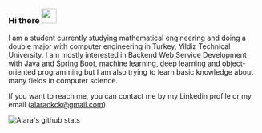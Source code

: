 ### Hi there <img src="https://raw.githubusercontent.com/MartinHeinz/MartinHeinz/master/wave.gif" width="30px">

I am a student currently studying mathematical engineering and doing a double major with computer engineering in Turkey, Yildiz Technical University. I am mostly interested in Backend Web Service Development with Java and Spring Boot, machine learning, deep learning and object-oriented programming but I am also trying to learn basic knowledge about many fields in computer science. 

If you want to reach me, you can contact me by my Linkedin profile or my email (alarackck@gmail.com). 

![Alara's github stats](https://github-readme-stats.vercel.app/api?username=alarahergun&show_icons=true&title_color=fff&icon_color=79ff97&text_color=9f9f9f&bg_color=151515)

      
